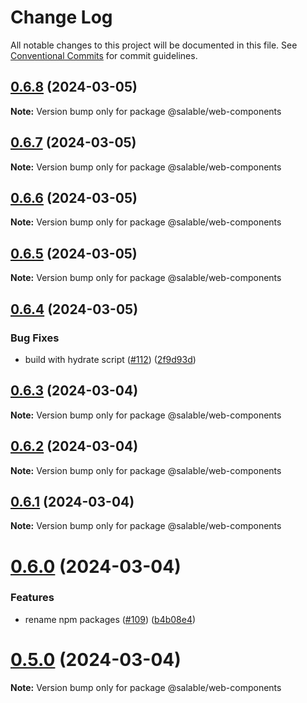 # Change Log

All notable changes to this project will be documented in this file.
See [Conventional Commits](https://conventionalcommits.org) for commit guidelines.

## [0.6.8](https://github.com/ionic-team/stencil-component-starter/compare/v0.6.7...v0.6.8) (2024-03-05)

**Note:** Version bump only for package @salable/web-components





## [0.6.7](https://github.com/ionic-team/stencil-component-starter/compare/v0.6.6...v0.6.7) (2024-03-05)

**Note:** Version bump only for package @salable/web-components





## [0.6.6](https://github.com/ionic-team/stencil-component-starter/compare/v0.6.5...v0.6.6) (2024-03-05)

**Note:** Version bump only for package @salable/web-components





## [0.6.5](https://github.com/ionic-team/stencil-component-starter/compare/v0.6.4...v0.6.5) (2024-03-05)

**Note:** Version bump only for package @salable/web-components





## [0.6.4](https://github.com/ionic-team/stencil-component-starter/compare/v0.6.3...v0.6.4) (2024-03-05)


### Bug Fixes

* build with hydrate script ([#112](https://github.com/ionic-team/stencil-component-starter/issues/112)) ([2f9d93d](https://github.com/ionic-team/stencil-component-starter/commit/2f9d93d2609904cd201ce266acd152d5a13aac4d))





## [0.6.3](https://github.com/ionic-team/stencil-component-starter/compare/v0.6.2...v0.6.3) (2024-03-04)

**Note:** Version bump only for package @salable/web-components





## [0.6.2](https://github.com/ionic-team/stencil-component-starter/compare/v0.6.1...v0.6.2) (2024-03-04)

**Note:** Version bump only for package @salable/web-components





## [0.6.1](https://github.com/ionic-team/stencil-component-starter/compare/v0.6.0...v0.6.1) (2024-03-04)

**Note:** Version bump only for package @salable/web-components





# [0.6.0](https://github.com/ionic-team/stencil-component-starter/compare/v0.3.2...v0.6.0) (2024-03-04)


### Features

* rename npm packages ([#109](https://github.com/ionic-team/stencil-component-starter/issues/109)) ([b4b08e4](https://github.com/ionic-team/stencil-component-starter/commit/b4b08e4982418f9c38edaa8a4371508a248052f6))





# [0.5.0](https://github.com/ionic-team/stencil-component-starter/compare/v0.3.2...v0.5.0) (2024-03-04)

**Note:** Version bump only for package @salable/web-components
